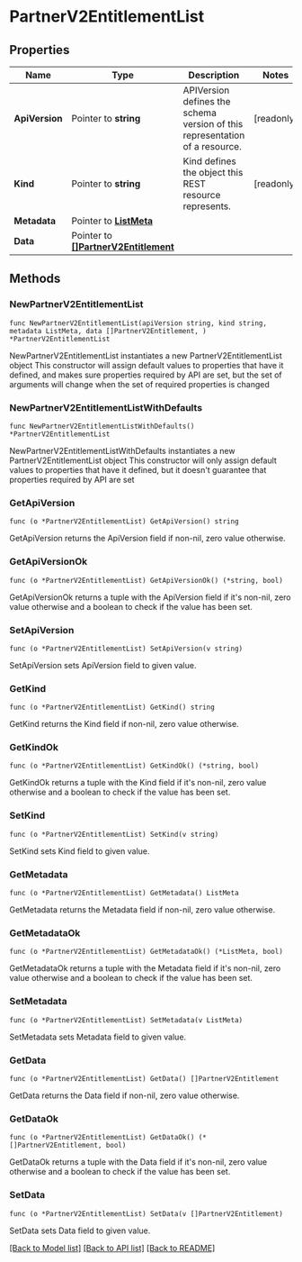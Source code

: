 # PartnerV2EntitlementList

## Properties

Name | Type | Description | Notes
------------ | ------------- | ------------- | -------------
**ApiVersion** | Pointer to **string** | APIVersion defines the schema version of this representation of a resource. | [readonly] 
**Kind** | Pointer to **string** | Kind defines the object this REST resource represents. | [readonly] 
**Metadata** | Pointer to [**ListMeta**](ListMeta.md) |  | 
**Data** | Pointer to [**[]PartnerV2Entitlement**](partner.v2.Entitlement.md) |  | 

## Methods

### NewPartnerV2EntitlementList

`func NewPartnerV2EntitlementList(apiVersion string, kind string, metadata ListMeta, data []PartnerV2Entitlement, ) *PartnerV2EntitlementList`

NewPartnerV2EntitlementList instantiates a new PartnerV2EntitlementList object
This constructor will assign default values to properties that have it defined,
and makes sure properties required by API are set, but the set of arguments
will change when the set of required properties is changed

### NewPartnerV2EntitlementListWithDefaults

`func NewPartnerV2EntitlementListWithDefaults() *PartnerV2EntitlementList`

NewPartnerV2EntitlementListWithDefaults instantiates a new PartnerV2EntitlementList object
This constructor will only assign default values to properties that have it defined,
but it doesn't guarantee that properties required by API are set

### GetApiVersion

`func (o *PartnerV2EntitlementList) GetApiVersion() string`

GetApiVersion returns the ApiVersion field if non-nil, zero value otherwise.

### GetApiVersionOk

`func (o *PartnerV2EntitlementList) GetApiVersionOk() (*string, bool)`

GetApiVersionOk returns a tuple with the ApiVersion field if it's non-nil, zero value otherwise
and a boolean to check if the value has been set.

### SetApiVersion

`func (o *PartnerV2EntitlementList) SetApiVersion(v string)`

SetApiVersion sets ApiVersion field to given value.


### GetKind

`func (o *PartnerV2EntitlementList) GetKind() string`

GetKind returns the Kind field if non-nil, zero value otherwise.

### GetKindOk

`func (o *PartnerV2EntitlementList) GetKindOk() (*string, bool)`

GetKindOk returns a tuple with the Kind field if it's non-nil, zero value otherwise
and a boolean to check if the value has been set.

### SetKind

`func (o *PartnerV2EntitlementList) SetKind(v string)`

SetKind sets Kind field to given value.


### GetMetadata

`func (o *PartnerV2EntitlementList) GetMetadata() ListMeta`

GetMetadata returns the Metadata field if non-nil, zero value otherwise.

### GetMetadataOk

`func (o *PartnerV2EntitlementList) GetMetadataOk() (*ListMeta, bool)`

GetMetadataOk returns a tuple with the Metadata field if it's non-nil, zero value otherwise
and a boolean to check if the value has been set.

### SetMetadata

`func (o *PartnerV2EntitlementList) SetMetadata(v ListMeta)`

SetMetadata sets Metadata field to given value.


### GetData

`func (o *PartnerV2EntitlementList) GetData() []PartnerV2Entitlement`

GetData returns the Data field if non-nil, zero value otherwise.

### GetDataOk

`func (o *PartnerV2EntitlementList) GetDataOk() (*[]PartnerV2Entitlement, bool)`

GetDataOk returns a tuple with the Data field if it's non-nil, zero value otherwise
and a boolean to check if the value has been set.

### SetData

`func (o *PartnerV2EntitlementList) SetData(v []PartnerV2Entitlement)`

SetData sets Data field to given value.



[[Back to Model list]](../README.md#documentation-for-models) [[Back to API list]](../README.md#documentation-for-api-endpoints) [[Back to README]](../README.md)


